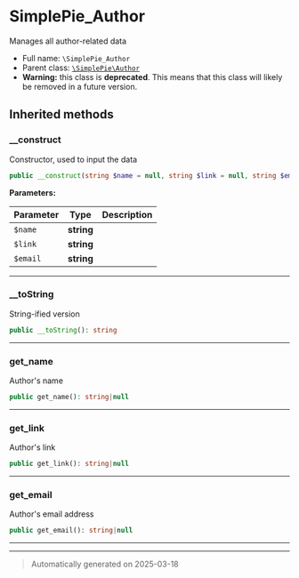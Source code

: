 
# SimplePie_Author

Manages all author-related data



* Full name: `\SimplePie_Author`
* Parent class: [`\SimplePie\Author`](./SimplePie/Author.md)
* **Warning:** this class is **deprecated**. This means that this class will likely be removed in a future version.






## Inherited methods


### __construct

Constructor, used to input the data

```php
public __construct(string $name = null, string $link = null, string $email = null): mixed
```








**Parameters:**

| Parameter | Type | Description |
|-----------|------|-------------|
| `$name` | **string** |  |
| `$link` | **string** |  |
| `$email` | **string** |  |





***

### __toString

String-ified version

```php
public __toString(): string
```












***

### get_name

Author's name

```php
public get_name(): string|null
```












***

### get_link

Author's link

```php
public get_link(): string|null
```












***

### get_email

Author's email address

```php
public get_email(): string|null
```












***


***
> Automatically generated on 2025-03-18
